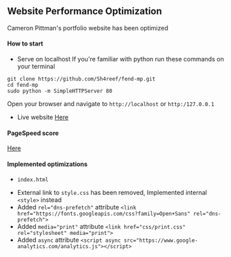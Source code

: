Website Performance Optimization
-------------------------------------------------------------------------------
Cameron Pittman's portfolio website has been optimized

#### How to start
* Serve on localhost If you're familiar with python run these commands on your terminal

```
git clone https://github.com/Sh4reef/fend-mp.git
cd fend-mp
sudo python -m SimpleHTTPServer 80 

```

Open your browser and navigate to `http://localhost` or `http:/127.0.0.1`

* Live website
[Here](https://sh4reef.github.io/fend-mp)

#### PageSpeed score
[Here](https://developers.google.com/speed/pagespeed/insights/?url=https%3A%2F%2Fsh4reef.github.io%2Ffend-mp&tab=mobile)

#### Implemented optimizations
* `index.html`
- External link to `style.css` has been removed, Implemented internal `<style>` instead 
- Added `rel="dns-prefetch"` attribute `<link href="https://fonts.googleapis.com/css?family=Open+Sans" rel="dns-prefetch">`
- Added `media="print"` attribute `<link href="css/print.css" rel="stylesheet" media="print">`
- Added `async` attribute `<script async src="https://www.google-analytics.com/analytics.js"></script>` 